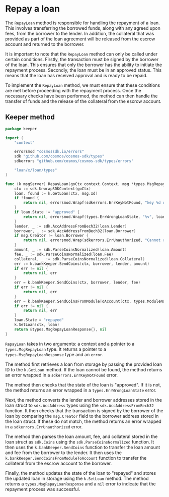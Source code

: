 # Repay a loan

The `RepayLoan` method is responsible for handling the repayment of a loan. This
involves transferring the borrowed funds, along with any agreed upon fees, from
the borrower to the lender. In addition, the collateral that was provided as
part of the loan agreement will be released from the escrow account and returned
to the borrower.

It is important to note that the `RepayLoan` method can only be called under
certain conditions. Firstly, the transaction must be signed by the borrower of
the loan. This ensures that only the borrower has the ability to initiate the
repayment process. Secondly, the loan must be in an approved status. This means
that the loan has received approval and is ready to be repaid.

To implement the `RepayLoan` method, we must ensure that these conditions are
met before proceeding with the repayment process. Once the necessary checks have
been performed, the method can then handle the transfer of funds and the release
of the collateral from the escrow account.

## Keeper method

```go title="x/loan/keeper/msg_server_repay_loan.go"
package keeper

import (
	"context"

	errorsmod "cosmossdk.io/errors"
	sdk "github.com/cosmos/cosmos-sdk/types"
	sdkerrors "github.com/cosmos/cosmos-sdk/types/errors"

	"loan/x/loan/types"
)

func (k msgServer) RepayLoan(goCtx context.Context, msg *types.MsgRepayLoan) (*types.MsgRepayLoanResponse, error) {
	ctx := sdk.UnwrapSDKContext(goCtx)
	loan, found := k.GetLoan(ctx, msg.Id)
	if !found {
		return nil, errorsmod.Wrapf(sdkerrors.ErrKeyNotFound, "key %d doesn't exist", msg.Id)
	}
	if loan.State != "approved" {
		return nil, errorsmod.Wrapf(types.ErrWrongLoanState, "%v", loan.State)
	}
	lender, _ := sdk.AccAddressFromBech32(loan.Lender)
	borrower, _ := sdk.AccAddressFromBech32(loan.Borrower)
	if msg.Creator != loan.Borrower {
		return nil, errorsmod.Wrap(sdkerrors.ErrUnauthorized, "Cannot repay: not the borrower")
	}
	amount, _ := sdk.ParseCoinsNormalized(loan.Amount)
	fee, _ := sdk.ParseCoinsNormalized(loan.Fee)
	collateral, _ := sdk.ParseCoinsNormalized(loan.Collateral)
	err := k.bankKeeper.SendCoins(ctx, borrower, lender, amount)
	if err != nil {
		return nil, err
	}
	err = k.bankKeeper.SendCoins(ctx, borrower, lender, fee)
	if err != nil {
		return nil, err
	}
	err = k.bankKeeper.SendCoinsFromModuleToAccount(ctx, types.ModuleName, borrower, collateral)
	if err != nil {
		return nil, err
	}
	loan.State = "repayed"
	k.SetLoan(ctx, loan)
	return &types.MsgRepayLoanResponse{}, nil
}
```

`RepayLoan` takes in two arguments: a context and a pointer to a
`types.MsgRepayLoan` type. It returns a pointer to a
`types.MsgRepayLoanResponse` type and an `error`.

The method first retrieves a loan from storage by passing the provided loan ID
to the `k.GetLoan` method. If the loan cannot be found, the method returns an
error wrapped in a `sdkerrors.ErrKeyNotFound` error.

The method then checks that the state of the loan is "approved". If it is not,
the method returns an error wrapped in a `types.ErrWrongLoanState` error.

Next, the method converts the lender and borrower addresses stored in the loan
struct to `sdk.AccAddress` types using the `sdk.AccAddressFromBech32` function.
It then checks that the transaction is signed by the borrower of the loan by
comparing the `msg.Creator` field to the borrower address stored in the loan
struct. If these do not match, the method returns an error wrapped in a
`sdkerrors.ErrUnauthorized` error.

The method then parses the loan amount, fee, and collateral stored in the loan
struct as `sdk.Coins` using the `sdk.ParseCoinsNormalized` function. It then
uses the `k.bankKeeper.SendCoins` function to transfer the loan amount and fee
from the borrower to the lender. It then uses the
`k.bankKeeper.SendCoinsFromModuleToAccount` function to transfer the collateral
from the escrow account to the borrower.

Finally, the method updates the state of the loan to "repayed" and stores the
updated loan in storage using the `k.SetLoan` method. The method returns a
`types.MsgRepayLoanResponse` and a `nil` error to indicate that the repayment
process was successful.
